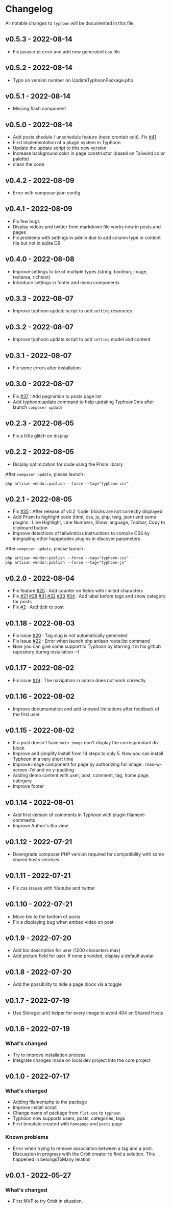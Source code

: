 # Changelog

All notable changes to `typhoon` will be documented in this file.

## v0.5.3 - 2022-08-14
- Fix javascript error and add new generated css file

## v0.5.2 - 2022-08-14
- Typo on version number on UpdateTyphoonPackage.php

## v0.5.1 - 2022-08-14
- Missing flash component

## v0.5.0 - 2022-08-14
- Add posts shedule / unschedule feature (need crontab edit). Fix [#41]((https://github.com/happytodev/typhoon/issues/37))
- First implementation of a plugin system in Typhoon
- Update the update script to this new version
- Increase background color in page constructor (based on Tailwind color palette)
- clean the code

## v0.4.2 - 2022-08-09
- Error with composer.json config

## v0.4.1 - 2022-08-09
- Fix few bugs
- Display videos and twitter from markdown file works now in posts and pages
- Fix problems with settings in admin due to add column type in content file but not in sqlite DB

## v0.4.0 - 2022-08-08
- Improve settings to be of multiple types (string, boolean, image, textarea, richtext)
- Introduce settings in footer and menu components

## v0.3.3 - 2022-08-07
- Improve typhoon update script to add `setting` resources

## v0.3.2 - 2022-08-07
- Improve typhoon update script to add `setting` model and content

## v0.3.1 - 2022-08-07
- Fix some errors after installation

## v0.3.0 - 2022-08-07
- Fix [#37](https://github.com/happytodev/typhoon/issues/37) :  Add pagination to posts page list
- Add typhoon:update command to help updating TyphoonCms after launch `composer update`

## v0.2.3 - 2022-08-05
- Fix a little glitch on display

## v0.2.2 - 2022-08-05
- Display optimization for code using the Prism library

After `composer update`, please launch :

```
php artisan vendor:publish --force --tag="typhoon-css"
```

## v0.2.1 - 2022-08-05
- Fix [#35](https://github.com/happytodev/typhoon/issues/35) : After release of v0.2 'code' blocks are not correctly displayed
- Add Prism to highlight code (html, css, js, php, twig, json) and some plugins : Line Highlight, Line Numbers, Show language, Toolbar, Copy to clipboard button
- Improve detections of tailwindcss instructions to compile CSS by integrating other happytodev plugins in discover parameters

After `composer update`, please launch :

```
php artisan vendor:publish --force --tag="typhoon-css"
php artisan vendor:publish --force --tag="typhoon-js"
```

## v0.2.0 - 2022-08-04
- Fix feature [#25](https://github.com/happytodev/typhoon/issues/25) : Add counter on fields with limited characters
- Fix [#21](https://github.com/happytodev/typhoon/issues/21) [#28](https://github.com/happytodev/typhoon/issues/28) [#31](https://github.com/happytodev/typhoon/issues/31) [#32](https://github.com/happytodev/typhoon/issues/32) [#33](https://github.com/happytodev/typhoon/issues/33) [#34](https://github.com/happytodev/typhoon/issues/34) : Add label before tags and show category for posts
- Fix [#2](https://github.com/happytodev/typhoon/issues/2) : Add tl;dr to post

## v0.1.18 - 2022-08-03
- Fix issue [#20](https://github.com/happytodev/typhoon/issues/20) : Tag slug is not automatically generated 
- Fix issue [#22](https://github.com/happytodev/typhoon/issues/22) : Error when launch php artisan route:list command
- Now you can give some support to Typhoon by starring it in his github repository during installation :-)

## v0.1.17 - 2022-08-02
- Fix issue [#19](https://github.com/happytodev/typhoon/issues/19) : The navigation in admin does not work correctly

## v0.1.16 - 2022-08-02
- Improve documentation and add knowed limitations after feedback of the first user

## v0.1.15 - 2022-08-02
- If a post doesn't have `main_image` don't display the correspondant div block
- Improve and simplify install from 14 steps to only 5. Now you can install Typhoon in a very short time
- Improve image component for page by authorizing full image : max-w-screen-7xl and no y-padding
- Adding demo content with user, post, comment, tag, home page, category
- Improve footer

## v0.1.14 - 2022-08-01
- Add first version of comments in Typhoon with plugin filament-comments
- Improve Author's Bio view

## v0.1.12 - 2022-07-21
- Downgrade composer PHP version required for compatibility with some shared hosts services

## v0.1.11 - 2022-07-21
- Fix css issues with Youtube and twitter

## v0.1.10 - 2022-07-21
- Move bio to the bottom of posts
- Fix a displaying bug when embed video on post

## v0.1.9 - 2022-07-20
- Add bio description for user (1200 characters max)
- Add picture field for user. If none provided, display a default avatar

## v0.1.8 - 2022-07-20
- Add the possibility to hide a page block via a toggle

## v0.1.7 - 2022-07-19
- Use Storage::url() helper for every image to avoid 404 on Shared Hosts

## v0.1.6 - 2022-07-19

### What's changed
- Try to improve installation process
- Integrate changes made on local dev project into the core project
## v0.1.0 - 2022-07-17

### What's changed
- Adding filamentphp to the package
- Improve install script
- Change name of package from `flat-cms` to `typhoon`
- Typhoon now supports users, posts, categories, tags
- First template created with `homepage` and `posts` page

### Known problems
- Error when trying to remove association between a tag and a post. Discussion in progress with the Orbit creator to find a solution. This happened in belongsToMany relation

## v0.0.1 - 2022-05-27

### What's changed

- First MVP to try Orbit in situation.
